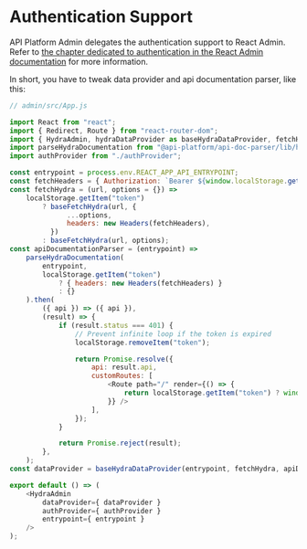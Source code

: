 # Authentication Support

API Platform Admin delegates the authentication support to React Admin.
Refer to [the chapter dedicated to authentication in the React Admin documentation](https://marmelab.com/react-admin/Authentication.html)
for more information.

In short, you have to tweak data provider and api documentation parser, like this:

```javascript
// admin/src/App.js

import React from "react";
import { Redirect, Route } from "react-router-dom";
import { HydraAdmin, hydraDataProvider as baseHydraDataProvider, fetchHydra as baseFetchHydra } from "@api-platform/admin";
import parseHydraDocumentation from "@api-platform/api-doc-parser/lib/hydra/parseHydraDocumentation";
import authProvider from "./authProvider";

const entrypoint = process.env.REACT_APP_API_ENTRYPOINT;
const fetchHeaders = { Authorization: `Bearer ${window.localStorage.getItem("token")}` };
const fetchHydra = (url, options = {}) =>
    localStorage.getItem("token")
        ? baseFetchHydra(url, {
              ...options,
              headers: new Headers(fetchHeaders),
          })
        : baseFetchHydra(url, options);
const apiDocumentationParser = (entrypoint) =>
    parseHydraDocumentation(
        entrypoint,
        localStorage.getItem("token")
            ? { headers: new Headers(fetchHeaders) }
            : {}
    ).then(
        ({ api }) => ({ api }),
        (result) => {
            if (result.status === 401) {
                // Prevent infinite loop if the token is expired
                localStorage.removeItem("token");

                return Promise.resolve({
                    api: result.api,
                    customRoutes: [
                        <Route path="/" render={() => {
                            return localStorage.getItem("token") ? window.location.reload() : <Redirect to="/login" />
                        }} />
                    ],
                });
            }

            return Promise.reject(result);
        },
    );
const dataProvider = baseHydraDataProvider(entrypoint, fetchHydra, apiDocumentationParser);

export default () => (
    <HydraAdmin
        dataProvider={ dataProvider }
        authProvider={ authProvider }
        entrypoint={ entrypoint }
    />
);
```
